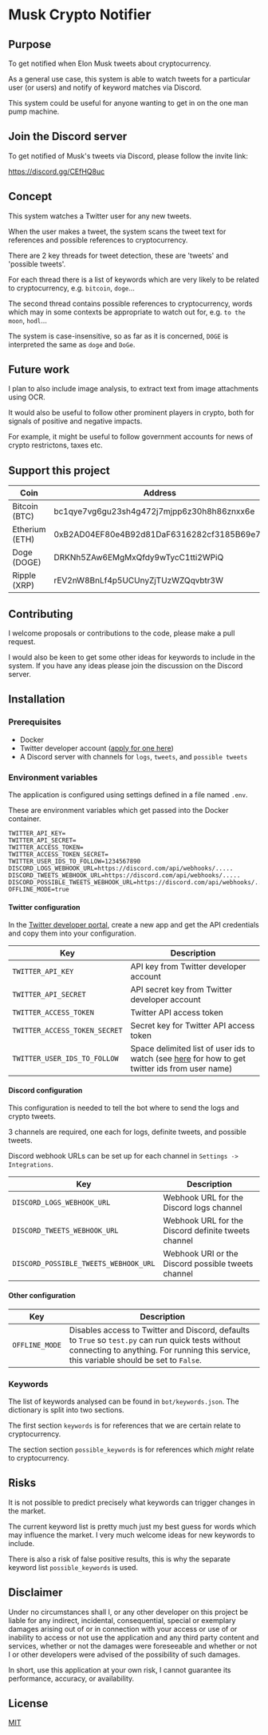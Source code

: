 # Musk Crypto Notifier

## Purpose

To get notified when Elon Musk tweets about cryptocurrency.

As a general use case, this system is able to watch tweets for a particular user (or users) and notify of keyword matches via Discord.

This system could be useful for anyone wanting to get in on the one man pump machine.

## Join the Discord server

To get notified of Musk's tweets via Discord, please follow the invite link:

https://discord.gg/CEfHQ8uc

## Concept

This system watches a Twitter user for any new tweets.

When the user makes a tweet, the system scans the tweet text for references and possible references to cryptocurrency.

There are 2 key threads for tweet detection, these are 'tweets' and 'possible tweets'.

For each thread there is a list of keywords which are very likely to be related to cryptocurrency, e.g. `bitcoin`, `doge`...

The second thread contains possible references to cryptocurrency, words which may in some contexts be appropriate to watch out for, e.g. `to the moon`, `hodl`...

The system is case-insensitive, so as far as it is concerned, `DOGE` is interpreted the same as `doge` and `DoGe`.

## Future work

I plan to also include image analysis, to extract text from image attachments using OCR.

It would also be useful to follow other prominent players in crypto, both for signals of positive and negative impacts.

For example, it might be useful to follow government accounts for news of crypto restrictons, taxes etc.

## Support this project

| Coin          | Address                                    |
|---------------|--------------------------------------------|
| Bitcoin (BTC) | bc1qye7vg6gu23sh4g472j7mjpp6z30h8h86znxx6e |
| Etherium (ETH)| 0xB2AD04EF80e4B92d81DaF6316282cf3185B69e72 |
| Doge (DOGE)   | DRKNh5ZAw6EMgMxQfdy9wTycC1tti2WPiQ         |
| Ripple (XRP)  | rEV2nW8BnLf4p5UCUnyZjTUzWZQqvbtr3W         |

## Contributing

I welcome proposals or contributions to the code, please make a pull request.

I would also be keen to get some other ideas for keywords to include in the system. If you have any ideas please join the discussion on the Discord server.

## Installation

### Prerequisites

* Docker
* Twitter developer account ([apply for one here](https://developer.twitter.com/en/apply-for-access))
* A Discord server with channels for `logs`, `tweets`, and `possible tweets`

### Environment variables

The application is configured using settings defined in a file named `.env`. 

These are environment variables which get passed into the Docker container.

```
TWITTER_API_KEY=
TWITTER_API_SECRET=
TWITTER_ACCESS_TOKEN=
TWITTER_ACCESS_TOKEN_SECRET=
TWITTER_USER_IDS_TO_FOLLOW=1234567890
DISCORD_LOGS_WEBHOOK_URL=https://discord.com/api/webhooks/.....
DISCORD_TWEETS_WEBHOOK_URL=https://discord.com/api/webhooks/.....
DISCORD_POSSIBLE_TWEETS_WEBHOOK_URL=https://discord.com/api/webhooks/.....
OFFLINE_MODE=true
```

#### Twitter configuration

In the [Twitter developer portal](https://developer.twitter.com/en/portal/projects-and-apps), create a new app and get the API credentials and copy them into your configuration.

| Key | Description |
|-----|-------------|
| `TWITTER_API_KEY` | API key from Twitter developer account |
| `TWITTER_API_SECRET` | API secret key from Twitter developer account |
| `TWITTER_ACCESS_TOKEN` | Twitter API access token |
| `TWITTER_ACCESS_TOKEN_SECRET` | Secret key for Twitter API access token |
| `TWITTER_USER_IDS_TO_FOLLOW` | Space delimited list of user ids to watch (see [here](https://www.codeofaninja.com/tools/find-twitter-id/) for how to get twitter ids from user name)

#### Discord configuration

This configuration is needed to tell the bot where to send the logs and crypto tweets.

3 channels are required, one each for logs, definite tweets, and possible tweets.

Discord webhook URLs can be set up for each channel in `Settings -> Integrations`.

| Key | Description |
|-----|-------------|
| `DISCORD_LOGS_WEBHOOK_URL` | Webhook URL for the Discord logs channel |
| `DISCORD_TWEETS_WEBHOOK_URL` | Webhook URL for the Discord definite tweets channel |
| `DISCORD_POSSIBLE_TWEETS_WEBHOOK_URL` | Webhook URI or the Discord possible tweets channel |

#### Other configuration

| Key | Description |
|-----|-------------|
| `OFFLINE_MODE` | Disables access to Twitter and Discord, defaults to `True` so `test.py` can run quick tests without connecting to anything. For running this service, this variable should be set to `False`.

### Keywords

The list of keywords analysed can be found in `bot/keywords.json`. The dictionary is split into two sections.

The first section `keywords` is for references that we are certain relate to cryptocurrency.

The section section `possible_keywords` is for references which _might_ relate to cryptocurrency.

## Risks

It is not possible to predict precisely what keywords can trigger changes in the market.

The current keyword list is pretty much just my best guess for words which may influence the market. I very much welcome ideas for new keywords to include.

There is also a risk of false positive results, this is why the separate keyword list `possible_keywords` is used.

## Disclaimer

Under no circumstances shall I, or any other developer on this project be liable for any indirect, incidental, consequential, special or exemplary damages arising out of or in connection with your access or use of or inability to access or not use the application and any third party content and services, whether or not the damages were foreseeable and whether or not I or other developers were advised of the possibility of such damages.

In short, use this application at your own risk, I cannot guarantee its performance, accuracy, or availability.

## License

[MIT](LICENSE)